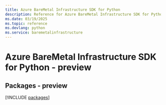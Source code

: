 ```yaml
---
title: Azure BareMetal Infrastructure SDK for Python
description: Reference for Azure BareMetal Infrastructure SDK for Python
ms.date: 03/19/2025
ms.topic: reference
ms.devlang: python
ms.service: baremetalinfrastructure
---
```

# Azure BareMetal Infrastructure SDK for Python - preview
## Packages - preview
[!INCLUDE [packages](baremetal-infrastructure-index.md)]